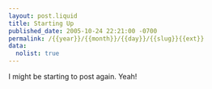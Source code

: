 ```yaml
---
layout: post.liquid
title: Starting Up
published_date: 2005-10-24 22:21:00 -0700
permalink: /{{year}}/{{month}}/{{day}}/{{slug}}{{ext}}
data:
  nolist: true
---
```


I might be starting to post again. Yeah!
